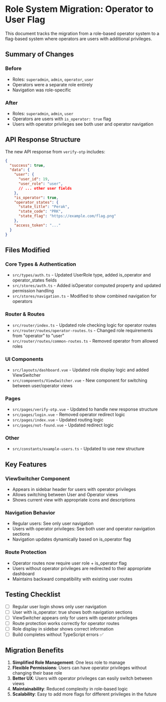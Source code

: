 # Role System Migration: Operator to User Flag

This document tracks the migration from a role-based operator system to a flag-based system where operators are users with additional privileges.

## Summary of Changes

### Before
- Roles: `superadmin`, `admin`, `operator`, `user`
- Operators were a separate role entirely
- Navigation was role-specific

### After
- Roles: `superadmin`, `admin`, `user`
- Operators are users with `is_operator: true` flag
- Users with operator privileges see both user and operator navigation

## API Response Structure

The new API response from `verify-otp` includes:

```json
{
  "success": true,
  "data": {
    "user": {
      "user_id": 19,
      "user_role": "user",
      // ... other user fields
    },
    "is_operator": true,
    "operator_states": {
      "state_title": "Perak",
      "state_code": "PRK",
      "state_flag": "https://example.com/flag.png"
    },
    "access_token": "..."
  }
}
```

## Files Modified

### Core Types & Authentication
- `src/types/auth.ts` - Updated UserRole type, added is_operator and operator_states fields
- `src/stores/auth.ts` - Added isOperator computed property and updated permission handling
- `src/stores/navigation.ts` - Modified to show combined navigation for operators

### Router & Routes
- `src/router/index.ts` - Updated role checking logic for operator routes
- `src/router/routes/operator-routes.ts` - Changed role requirements from "operator" to "user"
- `src/router/routes/common-routes.ts` - Removed operator from allowed roles

### UI Components
- `src/layouts/dashboard.vue` - Updated role display logic and added ViewSwitcher
- `src/components/ViewSwitcher.vue` - New component for switching between user/operator views

### Pages
- `src/pages/verify-otp.vue` - Updated to handle new response structure
- `src/pages/login.vue` - Removed operator redirect logic
- `src/pages/index.vue` - Updated routing logic
- `src/pages/not-found.vue` - Updated redirect logic

### Other
- `src/constants/example-users.ts` - Updated to use new structure

## Key Features

### ViewSwitcher Component
- Appears in sidebar header for users with operator privileges
- Allows switching between User and Operator views
- Shows current view with appropriate icons and descriptions

### Navigation Behavior
- Regular users: See only user navigation
- Users with operator privileges: See both user and operator navigation sections
- Navigation updates dynamically based on is_operator flag

### Route Protection
- Operator routes now require user role + is_operator flag
- Users without operator privileges are redirected to their appropriate dashboard
- Maintains backward compatibility with existing user routes

## Testing Checklist

- [ ] Regular user login shows only user navigation
- [ ] User with is_operator: true shows both navigation sections
- [ ] ViewSwitcher appears only for users with operator privileges
- [ ] Route protection works correctly for operator routes
- [ ] Role display in sidebar shows correct information
- [ ] Build completes without TypeScript errors ✅

## Migration Benefits

1. **Simplified Role Management**: One less role to manage
2. **Flexible Permissions**: Users can have operator privileges without changing their base role
3. **Better UX**: Users with operator privileges can easily switch between views
4. **Maintainability**: Reduced complexity in role-based logic
5. **Scalability**: Easy to add more flags for different privileges in the future 
